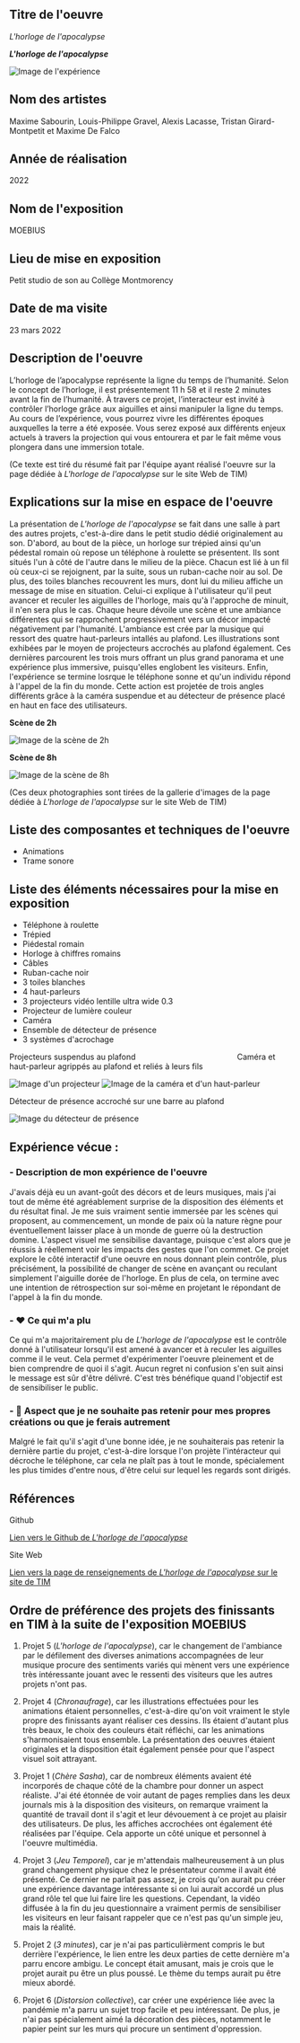  ## Titre de l'oeuvre 
 
 *L'horloge de l'apocalypse*
 
 ***L'horloge de l'apocalypse***
 
 ![Image de l'expérience](medias/photographies/photo_general_experience.png)

 ## Nom des artistes 
 
 Maxime Sabourin, Louis-Philippe Gravel, Alexis Lacasse, Tristan Girard-Montpetit et Maxime De Falco

 ## Année de réalisation
 
 2022

 ## Nom de l'exposition
 
 MOEBIUS

 ## Lieu de mise en exposition
 
 Petit studio de son au Collège Montmorency

 ## Date de ma visite
 
 23 mars 2022

 ## Description de l'oeuvre 
 
L’horloge de l’apocalypse représente la ligne du temps de l’humanité. Selon le concept de l’horloge, il est présentement 11 h 58 et il reste 2 minutes avant la fin de l’humanité. À travers ce projet, l’interacteur est invité à contrôler l’horloge grâce aux aiguilles et ainsi manipuler la ligne du temps. Au cours de l’expérience, vous pourrez vivre les différentes époques auxquelles la terre a été exposée. Vous serez exposé aux différents enjeux actuels à travers la projection qui vous entourera et par le fait même vous plongera dans une immersion totale.
 
 (Ce texte est tiré du résumé fait par l'équipe ayant réalisé l'oeuvre sur la page dédiée à *L'horloge de l'apocalypse* sur le site Web de TIM)
 
 ## Explications sur la mise en espace de l'oeuvre  
 
La présentation de *L'horloge de l'apocalypse* se fait dans une salle à part des autres projets, c'est-à-dire dans le petit studio dédié originalement au son. D'abord, au bout de la pièce, un horloge sur trépied ainsi qu'un pédestal romain où repose un téléphone à roulette se présentent. Ils sont situés l'un à côté de l'autre dans le milieu de la pièce. Chacun est lié à un fil où ceux-ci se rejoignent, par la suite, sous un ruban-cache noir au sol. De plus, des toiles blanches recouvrent les murs, dont lui du milieu affiche un message de mise en situation. Celui-ci explique à l'utilisateur qu'il peut avancer et reculer les aiguilles de l'horloge, mais qu'à l'approche de minuit, il n'en sera plus le cas. Chaque heure dévoile une scène et une ambiance différentes qui se rapprochent progressivement vers un décor impacté négativement par l'humanité. L'ambiance est crée par la musique qui ressort des quatre haut-parleurs intallés au plafond. Les illustrations sont exhibées par le moyen de projecteurs accrochés au plafond également. Ces dernières parcourent les trois murs offrant un plus grand panorama et une expérience plus immersive, puisqu'elles englobent les visiteurs. Enfin, l'expérience se termine losrque le téléphone sonne et qu'un individu répond à l'appel de la fin du monde. Cette action est projetée de trois angles différents grâce à la caméra suspendue et au détecteur de présence placé en haut en face des utilisateurs. 

**Scène de 2h**

![Image de la scène de 2h](medias/photographies/photo_scene_2.png)

**Scène de 8h**

![Image de la scène de 8h](medias/photographies/photo_scene_8.png) 

(Ces deux photographies sont tirées de la gallerie d'images de la page dédiée à *L'horloge de l'apocalypse* sur le site Web de TIM)

 ## Liste des composantes et techniques de l'oeuvre 
 
 - Animations 
 - Trame sonore

 ## Liste des éléments nécessaires pour la mise en exposition 
 
 - Téléphone à roulette
 - Trépied
 - Piédestal romain
 - Horloge à chiffres romains
 - Câbles
 - Ruban-cache noir
 - 3 toiles blanches 
 - 4 haut-parleurs
 - 3 projecteurs vidéo lentille ultra wide 0.3
 - Projecteur de lumière couleur
 - Caméra
 - Ensemble de détecteur de présence
 - 3 systèmes d'acrochage

Projecteurs suspendus au plafond &nbsp; &nbsp; &nbsp; &nbsp; &nbsp; &nbsp; &nbsp; &nbsp; &nbsp; &nbsp; &nbsp; &nbsp; &nbsp; &nbsp; &nbsp; &nbsp; &nbsp; &nbsp; &nbsp; &nbsp; &nbsp; &nbsp; &nbsp;Caméra et haut-parleur agrippés au plafond et reliés à leurs fils

![Image d'un projecteur](medias/photographies/photo_projecteur.png)
![Image de la caméra et d'un haut-parleur](medias/photographies/photo_camera_haut_parleur.png)

Détecteur de présence accroché sur une barre au plafond

![Image du détecteur de présence](medias/photographies/photo_detecteur_presence.png)

 ## Expérience vécue :

 ### - Description de mon expérience de l'oeuvre 
 
J'avais déjà eu un avant-goût des décors et de leurs musiques, mais j'ai tout de même été agréablement surprise de la disposition des éléments et du résultat final. Je me suis vraiment sentie immersée par les scènes qui proposent, au commencement, un monde de paix où la nature règne pour éventuellement laisser place à un monde de guerre où la destruction domine. L'aspect visuel me sensibilise davantage, puisque c'est alors que je réussis à réellement voir les impacts des gestes que l'on commet. Ce projet explore le côté interactif d'une oeuvre en nous donnant plein contrôle, plus précisément, la possibilité de changer de scène en avançant ou reculant simplement l'aiguille dorée de l'horloge. En plus de cela, on termine avec une intention de rétrospection sur soi-même en projetant le répondant de l'appel à la fin du monde.  

 ### - ❤️ Ce qui m'a plu
 
Ce qui m'a majoritairement plu de *L'horloge de l'apocalypse* est le contrôle donné à l'utilisateur lorsqu'il est amené à avancer et à reculer les aiguilles comme il le veut. Cela permet d'expérimenter l'oeuvre pleinement et de bien comprendre de quoi il s'agit. Aucun regret ni confusion s'en suit ainsi le message est sûr d'être délivré. C'est très bénéfique quand l'objectif est de sensibiliser le public.  

 ### - 🤔 Aspect que je ne souhaite pas retenir pour mes propres créations ou que je ferais autrement 
 
Malgré le fait qu'il s'agit d'une bonne idée, je ne souhaiterais pas retenir la dernière partie du projet, c'est-à-dire lorsque l'on projète l'intéracteur qui décroche le téléphone, car cela ne plaît pas à tout le monde, spécialement les plus timides d'entre nous, d'être celui sur lequel les regards sont dirigés.

 ## Références
 
Github 

[Lien vers le Github de *L'horloge de l'apocalypse*](https://github.com/MALT5/L-horloge-de-l-apocalypse)

Site Web 

[Lien vers la page de renseignements de *L'horloge de l'apocalypse* sur le site de TIM](https://tim-montmorency.com/2022/projets/L-horloge-de-l-apocalypse/docs/web/index.html)


## Ordre de préférence des projets des finissants en TIM à la suite de l'exposition MOEBIUS

1. Projet 5 (*L'horloge de l'apocalypse*), car le changement de l'ambiance par le défilement des diverses animations accompagnées de leur musique procure des sentiments variés qui mènent vers une expérience très intéressante jouant avec le ressenti des visiteurs que les autres projets n'ont pas.  

2. Projet 4 (*Chronaufrage*), car les illustrations effectuées pour les animations étaient personnelles, c'est-à-dire qu'on voit vraiment le style propre des finissants ayant réaliser ces dessins. Ils étaient d'autant plus très beaux, le choix des couleurs était réfléchi, car les animations s'harmonisaient tous ensemble. La présentation des oeuvres étaient originales et la disposition était également pensée pour que l'aspect visuel soit attrayant. 

3. Projet 1 (*Chère Sasha*), car de nombreux éléments avaient été incorporés de chaque côté de la chambre pour donner un aspect réaliste. J'ai été étonnée de voir autant de pages remplies dans les deux journals mis à la disposition des visiteurs, on remarque vraiment la quantité de travail dont il s'agit et leur dévouement à ce projet au plaisir des utilisateurs. De plus, les affiches accrochées ont également été réalisées par l'équipe. Cela apporte un côté unique et personnel à l'oeuvre multimédia. 

4. Projet 3 (*Jeu Temporel*), car je m'attendais malheureusement à un plus grand changement physique chez le présentateur comme il avait été présenté. Ce dernier ne parlait pas assez, je crois qu'on aurait pu créer une expérience davantage intéressante si on lui aurait accordé un plus grand rôle tel que lui faire lire les questions. Cependant, la vidéo diffusée à la fin du jeu questionnaire a vraiment permis de sensibiliser les visiteurs en leur faisant rappeler que ce n'est pas qu'un simple jeu, mais la réalité.

5. Projet 2 (*3 minutes*), car je n'ai pas particulièrment compris le but derrière l'expérience, le lien entre les deux parties de cette dernière m'a parru encore ambigu. Le concept était amusant, mais je crois que le projet aurait pu être un plus poussé. Le thème du temps aurait pu être mieux abordé. 

6. Projet 6 (*Distorsion collective*), car créer une expérience liée avec la pandémie m'a parru un sujet trop facile et peu intéressant. De plus, je n'ai pas spécialement aimé la décoration des pièces, notamment le papier peint sur les murs qui procure un sentiment d'oppression. 
